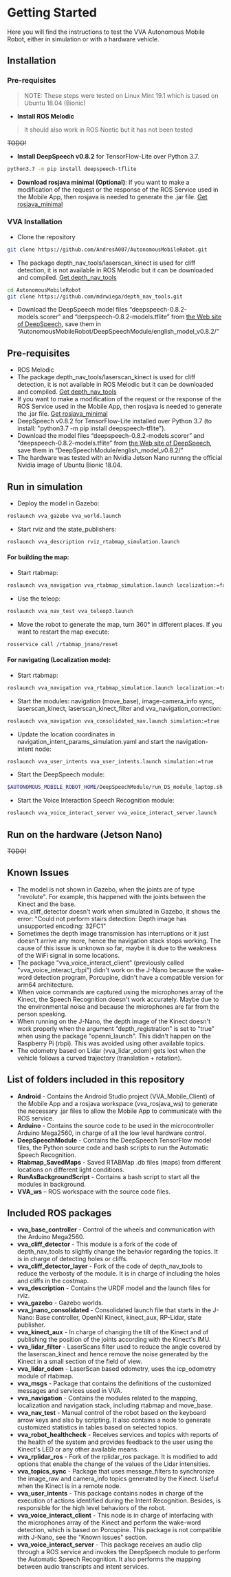 # Getting Started
Here you will find the instructions to test the VVA Autonomous Mobile Robot, either in simulation or with a hardware vehicle.

## Installation

### Pre-requisites
> NOTE: These steps were tested on Linux Mint 19.1 which is based on Ubuntu 18.04 (Bionic)

* **Install ROS Melodic**
> It should also work in ROS Noetic but it has not been tested

~~TODO!~~

* **Install DeepSpeech v0.8.2** for TensorFlow-Lite over Python 3.7.
```bash
python3.7 -m pip install deepspeech-tflite
````
* **Download rosjava minimal (Optional)**: If you want to make a modification of the request or the response of the ROS Service used in the Mobile App, then rosjava is needed to generate the .jar file. [Get rosjava_minimal](http://wiki.ros.org/rosjava/Tutorials/kinetic/Source%20Installation)

### VVA Installation
* Clone the repository
```bash
git clone https://github.com/AndresA007/AutonomousMobileRobot.git
```
* The package depth_nav_tools/laserscan_kinect is used for cliff detection, it is not available in ROS Melodic but it can be downloaded and compiled. [Get depth_nav_tools
](https://github.com/mdrwiega/depth_nav_tools)
```bash
cd AutonomousMobileRobot
git clone https://github.com/mdrwiega/depth_nav_tools.git
```
* Download the DeepSpeech model files “deepspeech-0.8.2-models.scorer” and “deepspeech-0.8.2-models.tflite” from [the Web site of DeepSpeech](https://github.com/mozilla/DeepSpeech/releases/tag/v0.8.2), save them in “AutonomousMobileRobot/DeepSpeechModule/english_model_v0.8.2/”














## Pre-requisites
* ROS Melodic
* The package depth_nav_tools/laserscan_kinect is used for cliff detection, it is not available in ROS Melodic but it can be downloaded and compiled. [Get depth_nav_tools
](https://github.com/mdrwiega/depth_nav_tools)
* If you want to make a modification of the request or the response of the ROS Service used in the Mobile App, then rosjava is needed to generate the .jar file. [Get rosjava_minimal](http://wiki.ros.org/rosjava/Tutorials/kinetic/Source%20Installation)
* DeepSpeech v0.8.2 for TensorFlow-Lite installed over Python 3.7 (to install: "python3.7 -m pip install deepspeech-tflite").
* Download the model files “deepspeech-0.8.2-models.scorer” and “deepspeech-0.8.2-models.tflite” from [the Web site of DeepSpeech](https://github.com/mozilla/DeepSpeech/releases/tag/v0.8.2), save them in “DeepSpeechModule/english_model_v0.8.2/”
* The hardware was tested with an Nvidia Jetson Nano runnng the official Nvidia image of Ubuntu Bionic 18.04.




## Run in simulation
* Deploy the model in Gazebo:
```bash
roslaunch vva_gazebo vva_world.launch
```
* Start rviz and the state_publishers:
```bash
roslaunch vva_description rviz_rtabmap_simulation.launch
```
#### For building the map:
* Start rtabmap:
```bash
roslaunch vva_navigation vva_rtabmap_simulation.launch localization:=false
```
* Use the teleop:
```bash
roslaunch vva_nav_test vva_teleop3.launch
```
* Move the robot to generate the map, turn 360° in different places. If you want to restart the map execute:
```bash
rosservice call /rtabmap_jnano/reset
```
#### For navigating (Localization mode):
* Start rtabmap:
```bash
roslaunch vva_navigation vva_rtabmap_simulation.launch localization:=true
```
* Start the modules: navigation (move_base), image-camera_info sync, laserscan_kinect, laserscan_kinect_filter and vva_navigation_correction:
```bash
roslaunch vva_navigation vva_consolidated_nav.launch simulation:=true
```
* Update the location coordinates in navigation_intent_params_simulation.yaml and start the navigation-intent node:
```bash
roslaunch vva_user_intents vva_user_intents.launch simulation:=true
```
* Start the DeepSpeech module:
```bash
$AUTONOMOUS_MOBILE_ROBOT_HOME/DeepSpeechModule/run_DS_module_laptop.sh
```
* Start the Voice Interaction Speech Recognition module:
```bash
roslaunch vva_voice_interact_server vva_voice_interact_server.launch
```

## Run on the hardware (Jetson Nano)

~~TODO!~~

## Known Issues
* The model is not shown in Gazebo, when the joints are of type "revolute". For example, this happened with the joints between the Kinect and the base.
* vva_cliff_detector doesn't work when simulated in Gazebo, it shows the error: "Could not perform stairs detection: Depth image has unsupported encoding: 32FC1"
* Sometimes the depth image transmission has interruptions or it just doesn't arrive any more, hence the navigation stack stops working. The cause of this issue is unknown so far, maybe it is due to the weakness of the WiFi signal in some locations.
* The package "vva_voice_interact_client" (previously called "vva_voice_interact_rbpi") didn't work on the J-Nano because the wake-word detection program, Porcupine, didn't have a compatible version for arm64 architecture.
* When voice commands are captured using the microphones array of the Kinect, the Speech Recognition doesn't work accurately. Maybe due to the environmental noise and because the microphones are far from the person speaking.
* When running on the J-Nano, the depth image of the Kinect doesn't work properly when the argument “depth_registration” is set to "true" when using the package "openni_launch". This didn't happen on the Raspberry Pi (rbpi). This was avoided using other available topics.
* The odometry based on Lidar (vva_lidar_odom) gets lost when the vehicle follows a curved trajectory (translation + rotation).

## List of folders included in this repository
* **Android** - Contains the Android Studio project (VVA_Mobile_Client) of the Mobile App and a rosjava workspace (vva_rosjava_ws) to generate the necessary .jar files to allow the Mobile App to communicate with the ROS service.
* **Arduino** - Contains the source code to be used in the microcontroller Arduino Mega2560, in charge of all the low level hardware control.
* **DeepSpeechModule** - Contains the DeepSpeech TensorFlow model files, the Python source code and bash scripts to run the Automatic Speech Recognition.
* **Rtabmap_SavedMaps** - Saved RTABMap .db files (maps) from different locations on different light conditions.
* **RunAsBackgroundScript** - Contains a bash script to start all the modules in background.
* **VVA_ws** – ROS workspace with the source code files.

## Included ROS packages
* **vva_base_controller** - Control of the wheels and communication with the Arduino Mega2560.
* **vva_cliff_detector** - This module is a fork of the code of depth_nav_tools to slightly change the behavior regarding the topics. It is in charge of detecting holes or cliffs.
* **vva_cliff_detector_layer** - Fork of the code of depth_nav_tools to reduce the verbosty of the module. It is in charge of including the holes and cliffs in the costmap.
* **vva_description** - Contains the URDF model and the launch files for rviz.
* **vva_gazebo** - Gazebo worlds.
* **vva_jnano_consolidated** - Consolidated launch file that starts in the J-Nano: Base controller, OpenNI Kinect, kinect_aux, RP-Lidar, state publisher.
* **vva_kinect_aux** - In charge of changing the tilt of the Kinect and of publishing the position of the joints according with the Kinect's IMU.
* **vva_lidar_filter** - LaserScans filter used to reduce the angle covered by the laserscan_kinect and hence remove the noise generated by the Kinect in a small section of the field of view.
* **vva_lidar_odom** - LaserScan based odometry, uses the icp_odometry module of rtabmap.
* **vva_msgs** - Package that contains the definitions of the customized messages and services used in VVA.
* **vva_navigation** - Contains the modules related to the mapping, localization and navigation stack, including rtabmap and move_base.
* **vva_nav_test** - Manual control of the robot based on the keyboard arrow keys and also by scripting. It also contains a node to generate customized statistics in tables based on selected topics.
* **vva_robot_healthcheck** - Receives services and topics with reports of the health of the system and provides feedback to the user using the Kinect's LED or any other available means.
* **vva_rplidar_ros** - Fork of the rplidar_ros package. It is modified to add options that enable the change of the values of the Lidar intensities.
* **vva_topics_sync** - Package that uses message_filters to synchronize the image_raw and camera_info topics generated by the Kinect. Useful when the Kinect is in a remote node.
* **vva_user_intents** - This package contains nodes in charge of the execution of actions identified during the Intent Recognition. Besides, is responsible for the high level behaviors of the robot.
* **vva_voice_interact_client** - This node is in charge of interfacing with the microphones array of the Kinect and perform the wake-word detection, which is based on Porcupine. This package is not compatible with J-Nano, see the "Known issues" section.
* **vva_voice_interact_server** - This package receives an audio clip through a ROS service and invokes the DeepSpeech module to perform the Automatic Speech Recognition. It also performs the mapping between audio transcripts and intent services.
